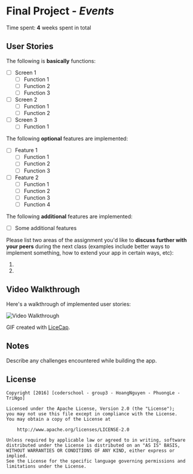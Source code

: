 # Final Project - *Events*

Time spent: **4** weeks spent in total

## User Stories

The following is **basically** functions:

- [ ] Screen 1
   - [ ] Function 1
   - [ ] Function 2
   - [ ] Function 3
- [ ] Screen 2
   - [ ] Function 1
   - [ ] Function 2
- [ ] Screen 3
   - [ ] Function 1

The following **optional** features are implemented:

- [ ] Feature 1
   - [ ] Function 1
   - [ ] Function 2
   - [ ] Function 3
- [ ] Feature 2
   - [ ] Function 1
   - [ ] Function 2
   - [ ] Function 3
   - [ ] Function 4

The following **additional** features are implemented:

- [ ] Some additional features

Please list two areas of the assignment you'd like to **discuss further with your peers** during the next class (examples include better ways to implement something, how to extend your app in certain ways, etc):

  1.
  2.


## Video Walkthrough

Here's a walkthrough of implemented user stories:

<img src='http://i.imgur.com/link/to/your/gif/file.gif' title='Video Walkthrough' width='' alt='Video Walkthrough' />

GIF created with [LiceCap](http://www.cockos.com/licecap/).

## Notes

Describe any challenges encountered while building the app.

## License

    Copyright [2016] [coderschool - group3 - HoangNguyen - PhuongLe - TriNgo]

    Licensed under the Apache License, Version 2.0 (the "License");
    you may not use this file except in compliance with the License.
    You may obtain a copy of the License at

        http://www.apache.org/licenses/LICENSE-2.0

    Unless required by applicable law or agreed to in writing, software
    distributed under the License is distributed on an "AS IS" BASIS,
    WITHOUT WARRANTIES OR CONDITIONS OF ANY KIND, either express or implied.
    See the License for the specific language governing permissions and
    limitations under the License.
